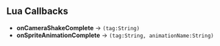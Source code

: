 ## Lua Callbacks

- **onCameraShakeComplete** -> `(tag:String)`
- **onSpriteAnimationComplete** -> `(tag:String, animationName:String)`